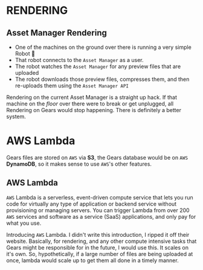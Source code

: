 <!-- @CenterHeader clear skip -->
# RENDERING

<!-- @Section clear -->

## Asset Manager Rendering

- One of the machines on the ground over there is running a very simple Robot 🤖
- That robot connects to the `Asset Manager` as a user.
- The robot watches the `Asset Manager` for any preview files that are uploaded
- The robot downloads those preview files, compresses them, and then re-uploads them using the `Asset Manager API`

<!-- @Prompt -->
Rendering on the current Asset Manager is a straight up hack. If that machine on the *floor* over there were to break or get unplugged, all Rendering on Gears would stop happening. There is definitely  a better system.

<!-- @CenterHeader clear skip -->
# AWS Lambda

<!-- @Prompt -->
Gears files are stored on `AWS` via **S3**, the Gears database would be on `AWS` **DynamoDB**, so it makes sense to use `AWS`'s other features.

<!-- @Section clear -->
## AWS Lambda

<!-- @Section -->

`AWS` Lambda is a serverless, event-driven compute service that lets you run code for virtually any type of application or backend service without provisioning or managing servers. You can trigger Lambda from over 200 `AWS` services and software as a service (SaaS) applications, and only pay for what you use.

<!-- @Prompt -->
Introducing `AWS` Lambda. I didn't write this introduction, I ripped it off their website. Basically, for rendering, and any other compute intensive tasks that Gears might be responsible for in the future, I would use this. It scales on it's own. So, hypothetically, if a large number of files are being uploaded at once, lambda would scale up to get them all done in a timely manner.
